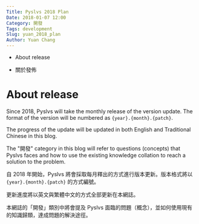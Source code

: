 ```yaml
---
Title: Pyslvs 2018 Plan
Date: 2018-01-07 12:00
Category: 開發
Tags: development
Slug: yuan_2018_plan
Author: Yuan Chang
---
```


+ About release

+ 關於發佈

<!-- PELICAN_END_SUMMARY -->

About release
===

Since 2018, Pyslvs will take the monthly release of the version update. The format of the version will be numbered as `{year}.{month}.{patch}`.

The progress of the update will be updated in both English and Traditional Chinese in this blog.

The "開發" category in this blog will refer to questions (concepts) that Pyslvs faces and how to use the existing knowledge collation to reach a solution to the problem.

自 2018 年開始，Pyslvs 將會採取每月釋出的方式進行版本更新。版本格式將以 `{year}.{month}.{patch}` 的方式編號。

更新進度將以英文與繁體中文的方式全部更新在本網誌。

本網誌的「開發」類別中將會提及 Pyslvs 面臨的問題（概念），並如何使用現有的知識歸類，達成問題的解決途徑。
